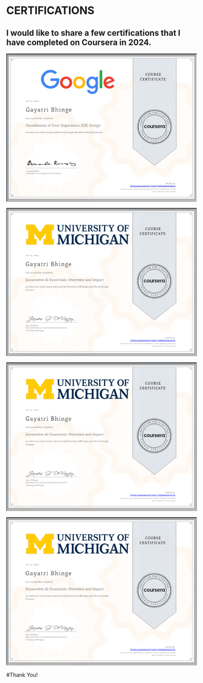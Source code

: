 
# CERTIFICATIONS

## I would like to share a few certifications that I have completed on Coursera in 2024.

![App Screenshot](https://github.com/GayatriBhinge/Certifications/blob/main/1.PNG)


![App Screenshot](https://github.com/GayatriBhinge/Certifications/blob/main/2.PNG)


![App Screenshot](https://github.com/GayatriBhinge/Certifications/blob/main/2.PNG)


![App Screenshot](https://github.com/GayatriBhinge/Certifications/blob/main/2.PNG)







#Thank You!
